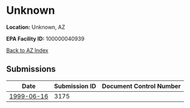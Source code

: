 # Unknown

**Location:** Unknown, AZ

**EPA Facility ID:** 100000040939

[Back to AZ Index](../../index.md)

## Submissions

| Date | Submission ID | Document Control Number |
|------|--------------|-------------------------|
| [1999-06-16](submissions/3175.md) | 3175 |  |
